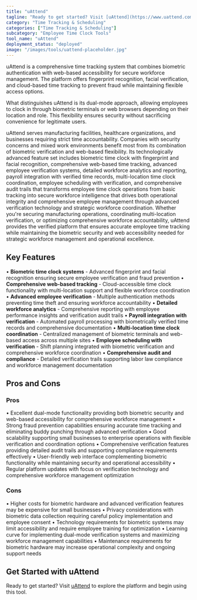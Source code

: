 ```yaml
---
title: "uAttend"
tagline: "Ready to get started? Visit [uAttend](https://www.uattend.com) to explore the platform and begin using this tool...."
category: "Time Tracking & Scheduling"
categories: ["Time Tracking & Scheduling"]
subcategory: "Employee Time Clock Tools"
tool_name: "uAttend"
deployment_status: "deployed"
image: "/images/tools/uattend-placeholder.jpg"
---
```

uAttend is a comprehensive time tracking system that combines biometric authentication with web-based accessibility for secure workforce management. The platform offers fingerprint recognition, facial verification, and cloud-based time tracking to prevent fraud while maintaining flexible access options.

What distinguishes uAttend is its dual-mode approach, allowing employees to clock in through biometric terminals or web browsers depending on their location and role. This flexibility ensures security without sacrificing convenience for legitimate users.

uAttend serves manufacturing facilities, healthcare organizations, and businesses requiring strict time accountability. Companies with security concerns and mixed work environments benefit most from its combination of biometric verification and web-based flexibility. Its technologically advanced feature set includes biometric time clock with fingerprint and facial recognition, comprehensive web-based time tracking, advanced employee verification systems, detailed workforce analytics and reporting, payroll integration with verified time records, multi-location time clock coordination, employee scheduling with verification, and comprehensive audit trails that transforms employee time clock operations from basic tracking into secure workforce intelligence that drives both operational integrity and comprehensive employee management through advanced verification technology and strategic workforce coordination. Whether you're securing manufacturing operations, coordinating multi-location verification, or optimizing comprehensive workforce accountability, uAttend provides the verified platform that ensures accurate employee time tracking while maintaining the biometric security and web accessibility needed for strategic workforce management and operational excellence.

## Key Features

• **Biometric time clock systems** - Advanced fingerprint and facial recognition ensuring secure employee verification and fraud prevention
• **Comprehensive web-based tracking** - Cloud-accessible time clock functionality with multi-location support and flexible workforce coordination
• **Advanced employee verification** - Multiple authentication methods preventing time theft and ensuring workforce accountability
• **Detailed workforce analytics** - Comprehensive reporting with employee performance insights and verification audit trails
• **Payroll integration with verification** - Automated payroll processing with biometrically verified time records and comprehensive documentation
• **Multi-location time clock coordination** - Centralized management of biometric terminals and web-based access across multiple sites
• **Employee scheduling with verification** - Shift planning integrated with biometric verification and comprehensive workforce coordination
• **Comprehensive audit and compliance** - Detailed verification trails supporting labor law compliance and workforce management documentation

## Pros and Cons

### Pros
• Excellent dual-mode functionality providing both biometric security and web-based accessibility for comprehensive workforce management
• Strong fraud prevention capabilities ensuring accurate time tracking and eliminating buddy punching through advanced verification
• Good scalability supporting small businesses to enterprise operations with flexible verification and coordination options
• Comprehensive verification features providing detailed audit trails and supporting compliance requirements effectively
• User-friendly web interface complementing biometric functionality while maintaining security and operational accessibility
• Regular platform updates with focus on verification technology and comprehensive workforce management optimization

### Cons
• Higher costs for biometric hardware and advanced verification features may be expensive for small businesses
• Privacy considerations with biometric data collection requiring careful policy implementation and employee consent
• Technology requirements for biometric systems may limit accessibility and require employee training for optimization
• Learning curve for implementing dual-mode verification systems and maximizing workforce management capabilities
• Maintenance requirements for biometric hardware may increase operational complexity and ongoing support needs

## Get Started with uAttend

Ready to get started? Visit [uAttend](https://www.uattend.com) to explore the platform and begin using this tool.